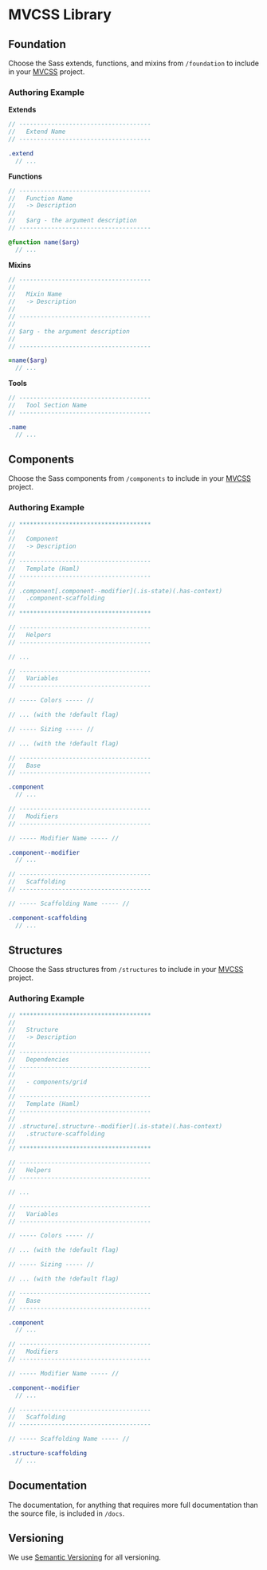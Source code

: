 MVCSS Library
=============

Foundation
----------

Choose the Sass extends, functions, and mixins from `/foundation` to include in your [MVCSS](http://mvcss.github.io/) project.

### Authoring Example

**Extends**

```sass
// -------------------------------------
//   Extend Name
// -------------------------------------

.extend
  // ...
```

**Functions**

```sass
// -------------------------------------
//   Function Name
//   -> Description
//
//   $arg - the argument description
// -------------------------------------

@function name($arg)
  // ...
```

**Mixins**

```sass
// -------------------------------------
//
//   Mixin Name
//   -> Description
//
// -------------------------------------
//
// $arg - the argument description
//
// -------------------------------------

=name($arg)
  // ...
```

**Tools**

```sass
// -------------------------------------
//   Tool Section Name
// -------------------------------------

.name
  // ...
```

Components
----------

Choose the Sass components from `/components` to include in your [MVCSS](http://mvcss.github.io/) project.

### Authoring Example

```sass
// *************************************
//
//   Component
//   -> Description
//
// -------------------------------------
//   Template (Haml)
// -------------------------------------
//
// .component[.component--modifier](.is-state)(.has-context)
//   .component-scaffolding
//
// *************************************

// -------------------------------------
//   Helpers
// -------------------------------------

// ...

// -------------------------------------
//   Variables
// -------------------------------------

// ----- Colors ----- //

// ... (with the !default flag)

// ----- Sizing ----- //

// ... (with the !default flag)

// -------------------------------------
//   Base
// -------------------------------------

.component
  // ...

// -------------------------------------
//   Modifiers
// -------------------------------------

// ----- Modifier Name ----- //

.component--modifier
  // ...

// -------------------------------------
//   Scaffolding
// -------------------------------------

// ----- Scaffolding Name ----- //

.component-scaffolding
  // ...
```

Structures
----------

Choose the Sass structures from `/structures` to include in your [MVCSS](http://mvcss.github.io/) project.

### Authoring Example

```sass
// *************************************
//
//   Structure
//   -> Description
//
// -------------------------------------
//   Dependencies
// -------------------------------------
//
//   - components/grid
//
// -------------------------------------
//   Template (Haml)
// -------------------------------------
//
// .structure[.structure--modifier](.is-state)(.has-context)
//   .structure-scaffolding
//
// *************************************

// -------------------------------------
//   Helpers
// -------------------------------------

// ...

// -------------------------------------
//   Variables
// -------------------------------------

// ----- Colors ----- //

// ... (with the !default flag)

// ----- Sizing ----- //

// ... (with the !default flag)

// -------------------------------------
//   Base
// -------------------------------------

.component
  // ...

// -------------------------------------
//   Modifiers
// -------------------------------------

// ----- Modifier Name ----- //

.component--modifier
  // ...

// -------------------------------------
//   Scaffolding
// -------------------------------------

// ----- Scaffolding Name ----- //

.structure-scaffolding
  // ...
```

Documentation
-------------

The documentation, for anything that requires more full documentation than the source file, is included in `/docs`.

Versioning
----------

We use [Semantic Versioning](http://semver.org) for all versioning.
